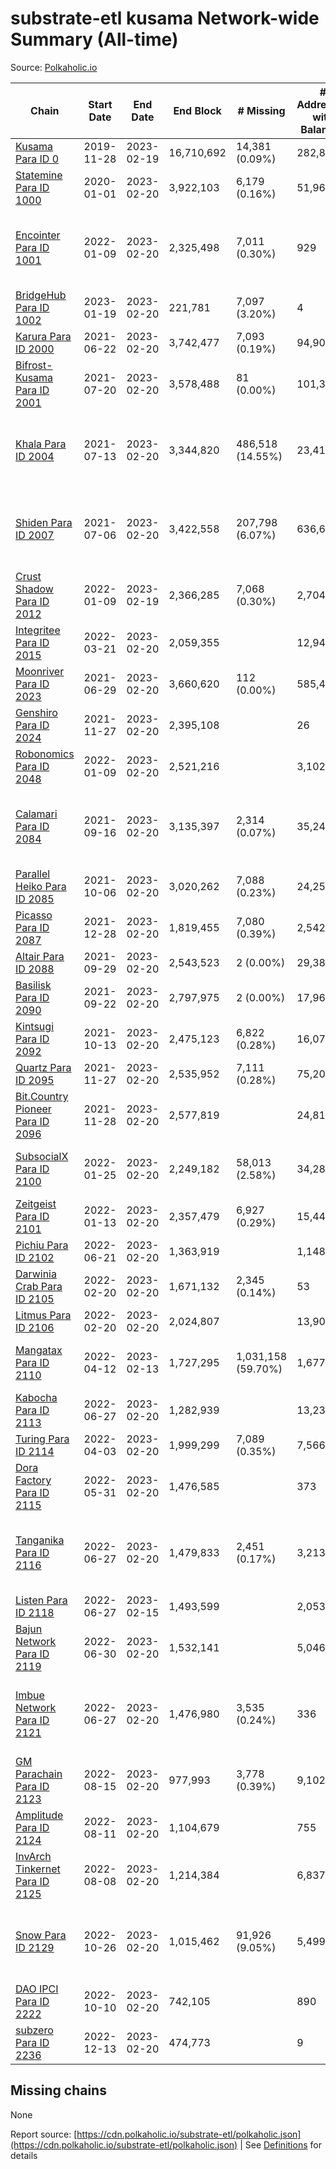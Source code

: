 # substrate-etl kusama Network-wide Summary (All-time)

Source: [Polkaholic.io](https://polkaholic.io)


| Chain            | Start Date | End Date | End Block | # Missing | # Addresses with Balances | Crawling Status |
| ---------------- | ---------- | ---------| --------- | --------- | ------------------------- | --------------- |
| [Kusama Para ID 0](/kusama/0-kusama) | 2019-11-28 | 2023-02-19 | 16,710,692 | 14,381 (0.09%) | 282,850 |  |
| [Statemine Para ID 1000](/kusama/1000-statemine) | 2020-01-01 | 2023-02-20 | 3,922,103 | 6,179 (0.16%) | 51,965 |  |
| [Encointer Para ID 1001](/kusama/1001-encointer) | 2022-01-09 | 2023-02-20 | 2,325,498 | 7,011 (0.30%) | 929 | Only partial index available: Old Decoding issues |
| [BridgeHub Para ID 1002](/kusama/1002-bridgehub) | 2023-01-19 | 2023-02-20 | 221,781 | 7,097 (3.20%) | 4 |  |
| [Karura Para ID 2000](/kusama/2000-karura) | 2021-06-22 | 2023-02-20 | 3,742,477 | 7,093 (0.19%) | 94,908 |  |
| [Bifrost-Kusama Para ID 2001](/kusama/2001-bifrost-ksm) | 2021-07-20 | 2023-02-20 | 3,578,488 | 81 (0.00%) | 101,325 |  |
| [Khala Para ID 2004](/kusama/2004-khala) | 2021-07-13 | 2023-02-20 | 3,344,820 | 486,518 (14.55%) | 23,410 | Only partial index available: Old Decoding issues |
| [Shiden Para ID 2007](/kusama/2007-shiden) | 2021-07-06 | 2023-02-20 | 3,422,558 | 207,798 (6.07%) | 636,637 | Only partial index available: Old Decoding issues |
| [Crust Shadow Para ID 2012](/kusama/2012-shadow) | 2022-01-09 | 2023-02-19 | 2,366,285 | 7,068 (0.30%) | 2,704 |  |
| [Integritee Para ID 2015](/kusama/2015-integritee) | 2022-03-21 | 2023-02-20 | 2,059,355 |   | 12,942 |  |
| [Moonriver Para ID 2023](/kusama/2023-moonriver) | 2021-06-29 | 2023-02-20 | 3,660,620 | 112 (0.00%) | 585,457 |  |
| [Genshiro Para ID 2024](/kusama/2024-genshiro) | 2021-11-27 | 2023-02-20 | 2,395,108 |   | 26 |  |
| [Robonomics Para ID 2048](/kusama/2048-robonomics) | 2022-01-09 | 2023-02-20 | 2,521,216 |   | 3,102 |  |
| [Calamari Para ID 2084](/kusama/2084-calamari) | 2021-09-16 | 2023-02-20 | 3,135,397 | 2,314 (0.07%) | 35,247 | Only partial index available: Archive node unavailable |
| [Parallel Heiko Para ID 2085](/kusama/2085-parallel-heiko) | 2021-10-06 | 2023-02-20 | 3,020,262 | 7,088 (0.23%) | 24,257 |  |
| [Picasso Para ID 2087](/kusama/2087-picasso) | 2021-12-28 | 2023-02-20 | 1,819,455 | 7,080 (0.39%) | 2,542 |  |
| [Altair Para ID 2088](/kusama/2088-altair) | 2021-09-29 | 2023-02-20 | 2,543,523 | 2 (0.00%) | 29,381 |  |
| [Basilisk Para ID 2090](/kusama/2090-basilisk) | 2021-09-22 | 2023-02-20 | 2,797,975 | 2 (0.00%) | 17,968 |  |
| [Kintsugi Para ID 2092](/kusama/2092-kintsugi) | 2021-10-13 | 2023-02-20 | 2,475,123 | 6,822 (0.28%) | 16,074 |  |
| [Quartz Para ID 2095](/kusama/2095-quartz) | 2021-11-27 | 2023-02-20 | 2,535,952 | 7,111 (0.28%) | 75,207 |  |
| [Bit.Country Pioneer Para ID 2096](/kusama/2096-bitcountrypioneer) | 2021-11-28 | 2023-02-20 | 2,577,819 |   | 24,812 |  |
| [SubsocialX Para ID 2100](/kusama/2100-subsocialx) | 2022-01-25 | 2023-02-20 | 2,249,182 | 58,013 (2.58%) | 34,284 | Only partial index available: Onboarding |
| [Zeitgeist Para ID 2101](/kusama/2101-zeitgeist) | 2022-01-13 | 2023-02-20 | 2,357,479 | 6,927 (0.29%) | 15,447 |  |
| [Pichiu Para ID 2102](/kusama/2102-pichiu) | 2022-06-21 | 2023-02-20 | 1,363,919 |   | 1,148 |  |
| [Darwinia Crab Para ID 2105](/kusama/2105-crab) | 2022-02-20 | 2023-02-20 | 1,671,132 | 2,345 (0.14%) | 53 |  |
| [Litmus Para ID 2106](/kusama/2106-litmus) | 2022-02-20 | 2023-02-20 | 2,024,807 |   | 13,905 |  |
| [Mangatax Para ID 2110](/kusama/2110-mangatax) | 2022-04-12 | 2023-02-13 | 1,727,295 | 1,031,158 (59.70%) | 1,677 | Only partial index available: Onboarding |
| [Kabocha Para ID 2113](/kusama/2113-kabocha) | 2022-06-27 | 2023-02-20 | 1,282,939 |   | 13,236 |  |
| [Turing Para ID 2114](/kusama/2114-turing) | 2022-04-03 | 2023-02-20 | 1,999,299 | 7,089 (0.35%) | 7,566 |  |
| [Dora Factory Para ID 2115](/kusama/2115-dorafactory) | 2022-05-31 | 2023-02-20 | 1,476,585 |   | 373 |  |
| [Tanganika Para ID 2116](/kusama/2116-tanganika) | 2022-06-27 | 2023-02-20 | 1,479,833 | 2,451 (0.17%) | 3,213 | Only partial index available: Archive node unavailable |
| [Listen Para ID 2118](/kusama/2118-listen) | 2022-06-27 | 2023-02-15 | 1,493,599 |   | 2,053 |  |
| [Bajun Network Para ID 2119](/kusama/2119-bajun) | 2022-06-30 | 2023-02-20 | 1,532,141 |   | 5,046 |  |
| [Imbue Network Para ID 2121](/kusama/2121-imbue) | 2022-06-27 | 2023-02-20 | 1,476,980 | 3,535 (0.24%) | 336 | Only partial index available: Archive node unavailable |
| [GM Parachain Para ID 2123](/kusama/2123-gm) | 2022-08-15 | 2023-02-20 | 977,993 | 3,778 (0.39%) | 9,102 |  |
| [Amplitude Para ID 2124](/kusama/2124-amplitude) | 2022-08-11 | 2023-02-20 | 1,104,679 |   | 755 |  |
| [InvArch Tinkernet Para ID 2125](/kusama/2125-tinkernet) | 2022-08-08 | 2023-02-20 | 1,214,384 |   | 6,837 |  |
| [Snow Para ID 2129](/kusama/2129-snow) | 2022-10-26 | 2023-02-20 | 1,015,462 | 91,926 (9.05%) | 5,499 | Only partial index available: Archive node unavailable |
| [DAO IPCI Para ID 2222](/kusama/2222-daoipci) | 2022-10-10 | 2023-02-20 | 742,105 |   | 890 |  |
| [subzero Para ID 2236](/kusama/2236-subzero) | 2022-12-13 | 2023-02-20 | 474,773 |   | 9 |  |

## Missing chains


None

Report source: [https://cdn.polkaholic.io/substrate-etl/polkaholic.json](https://cdn.polkaholic.io/substrate-etl/polkaholic.json) | See [Definitions](/DEFINITIONS.md) for details
